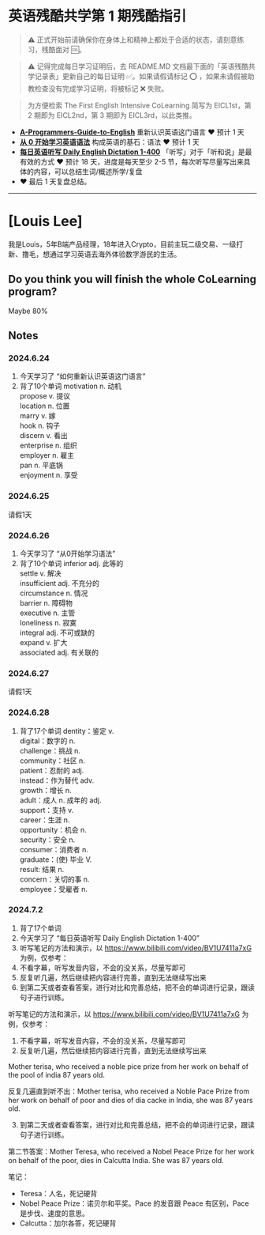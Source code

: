 # 英语残酷共学第 1 期残酷指引

> ⚠️ 正式开始前请确保你在身体上和精神上都处于合适的状态，请刻意练习，残酷面对 🆒。

> ⚠️ 记得完成每日学习证明后，去 README.MD 文档最下面的「英语残酷共学记录表」更新自己的每日证明 ✅。如果请假请标记 ⭕️ ，如果未请假被助教检查没有完成学习证明，将被标记 ❌ 失败。

> 为方便检索 The First English Intensive CoLearning 简写为 EICL1st，第 2 期即为 EICL2nd，第 3 期即为 EICL3rd，以此类推。

- [**A-Programmers-Guide-to-English**](https://github.com/yujiangshui/A-Programmers-Guide-to-English) 重新认识英语这门语言 ❤️ 预计 1 天
- [**从 0 开始学习英语语法**](https://hzpt-inet-club.github.io/english-note/) 构成英语的基石：语法 ❤️ 预计 1 天
- [**每日英语听写 Daily English Dictation 1-400**](https://www.bilibili.com/video/BV1U7411a7xG?p=3&vd_source=bc0666711d2280c24d54945ab9c11146) 「听写」对于「听和说」是最有效的方式 ❤️ 预计 18 天，进度是每天至少 2-5 节，每次听写尽量写出来具体的内容，可以总结生词/概述所学/复盘
- ❤️ 最后 1 天复盘总结。

---

# [Louis Lee]
我是Louis，5年B端产品经理，18年进入Crypto，目前主玩二级交易、一级打新、撸毛，想通过学习英语去海外体验数字游民的生活。

## Do you think you will finish the whole CoLearning program?
Maybe 80%

## Notes
<!-- EICL1st_START --> 
### 2024.6.24
1. 今天学习了 “如何重新认识英语这门语言”
2. 背了10个单词
motivation n. 动机  
propose v. 提议  
location n. 位置  
marry v. 嫁  
hook n. 钩子  
discern v. 看出  
enterprise n. 组织  
employer n. 雇主  
pan n. 平底锅  
enjoyment n. 享受  

### 2024.6.25
请假1天

### 2024.6.26
1. 今天学习了 “从0开始学习语法”
2. 背了10个单词
inferior adj. 此等的   
settle v. 解决  
insufficient adj. 不充分的  
circumstance n. 情况  
barrier n. 障碍物  
executive n. 主管  
loneliness n. 寂寞  
integral adj. 不可或缺的  
expand v. 扩大  
associated adj. 有关联的   

### 2024.6.27
请假1天

### 2024.6.28
1. 背了17个单词
dentity：鉴定 v.   
digital：数字的 n.  
challenge：挑战 n.  
community：社区 n.  
patient：忍耐的 adj.  
instead：作为替代 adv.  
growth：增长 n.  
adult：成人 n.  成年的 adj.  
support：支持 v.  
career：生涯 n.  
opportunity：机会 n.  
security：安全 n.  
consumer：消费者 n.  
graduate：(使) 毕业 V.  
result: 结果 n.  
concern：关切的事 n.  
employee：受雇者 n.  

### 2024.7.2
1. 背了17个单词
2. 今天学习了 “每日英语听写 Daily English Dictation 1-400”
3. 听写笔记的方法和演示，以 https://www.bilibili.com/video/BV1U7411a7xG 为例，仅参考：
4. 不看字幕，听写发音内容，不会的没关系，尽量写即可
5. 反复听几遍，然后继续把内容进行完善，直到无法继续写出来
6. 到第二天或者查看答案，进行对比和完善总结，把不会的单词进行记录，跟读句子进行训练。
<!-- EICL1st_END -->
听写笔记的方法和演示，以 https://www.bilibili.com/video/BV1U7411a7xG 为例，仅参考：

1. 不看字幕，听写发音内容，不会的没关系，尽量写即可
2. 反复听几遍，然后继续把内容进行完善，直到无法继续写出来

Mother terisa, who received a noble pice prize from her work on behalf of the pool of india 87 years old.

反复几遍直到听不出：Mother terisa, who received a Noble Pace Prize from her work on behalf of poor and dies of dia cacke in India, she was 87 years old.

3. 到第二天或者查看答案，进行对比和完善总结，把不会的单词进行记录，跟读句子进行训练。

第二节答案：Mother Teresa, who received a Nobel Peace Prize for her work on behalf of the poor, dies in Calcutta India. She was 87 years old.

笔记：

- Teresa：人名，死记硬背
- Nobel Peace Prize：诺贝尔和平奖。Pace 的发音跟 Peace 有区别，Pace 是步伐、速度的意思。
- Calcutta：加尔各答，死记硬背
